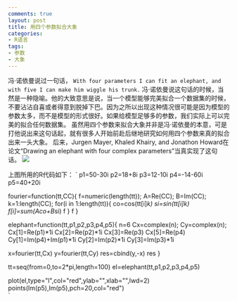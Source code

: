 ```yaml
---
comments: true
layout: post
title: 用四个参数拟合大象
categories:
- R语言
tags:
- 参数
- 大象
---
```


冯·诺依曼说过一句话，
`
With four parameters I can fit an elephant, and with five I can make him wiggle his trunk.
`
冯·诺依曼说这句话的时候，当然是一种隐喻。他的大致意思是说，当一个模型能够完美拟合一个数据集的时候，不要沾沾自喜或者得意到脱掉下巴。因为之所以出现这种情况很可能是因为模型的参数太多，而不是模型的形式很好。如果给模型足够多的参数，我们实际上可以完美的拟合任何数据集。
虽然用四个参数来拟合大象并非是冯·诺依曼的本意，可是打他说出来这句话起，就有很多人开始前赴后继地研究如何用四个参数来真的拟合出来一头大象。
后来，Jurgen Mayer, Khaled Khairy, and Jonathon Howard在论文“Drawing an elephant with four complex parameters”当真实现了这句话。
[![](http://yishuo.org/wp-content/uploads/2011/06/elephant.png)](http://yishuo.org/wp-content/uploads/2011/06/elephant.png)

上图所用的R代码如下：
`
p1=50-30i
p2=18+8i
p3=12-10i
p4=-14-60i
p5=40+20i

fourier=function(tt,CC){
f=numeric(length(tt));
A=Re(CC);
B=Im(CC);
k=1:length(CC);
for(i in 1:length(tt)){
co=cos(tt[i]*k)
si=sin(tt[i]*k)
f[i]=sum(A*co+B*si)
f
}
f
}

elephant=function(tt,p1,p2,p3,p4,p5){
n=6
Cx=complex(n);
Cy=complex(n);
Cx[1]=Re(p1)*1i
Cx[2]=Re(p2)*1i
Cx[3]=Re(p3)
Cx[5]=Re(p4)
Cy[1]=Im(p4)+Im(p1)*1i
Cy[2]=Im(p2)*1i
Cy[3]=Im(p3)*1i

x=fourier(tt,Cx)
y=fourier(tt,Cy)
res=cbind(y,-x)
res
}

tt=seq(from=0,to=2*pi,length=100)
el=elephant(tt,p1,p2,p3,p4,p5)

plot(el,type="l",col="red",ylab="",xlab="",lwd=2)
points(Im(p5),Im(p5),pch=20,col="red")  
`

